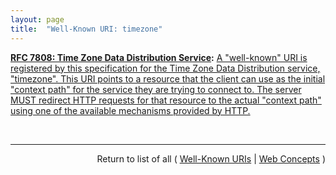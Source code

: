 ```yaml
---
layout: page
title:  "Well-Known URI: timezone"
---
```


**[RFC 7808: Time Zone Data Distribution Service](/specs/IETF/RFC/7808 "This document defines a time zone data distribution service that allows reliable, secure, and fast delivery of time zone data and leap-second rules to client systems such as calendaring and scheduling applications or operating systems."):** [A "well-known" URI is registered by this specification for the Time Zone Data Distribution service, "timezone". This URI points to a resource that the client can use as the initial "context path" for the service they are trying to connect to. The server MUST redirect HTTP requests for that resource to the actual "context path" using one of the available mechanisms provided by HTTP.](http://tools.ietf.org/html/rfc7808#section-4.2.1.3 "Read documentation for Well-Known URI &#34;timezone&#34;")

<br/>
<hr/>

<p style="text-align: right">Return to list of all ( <a href="../well-known-uris">Well-Known URIs</a> | <a href="../">Web Concepts</a> )</p>